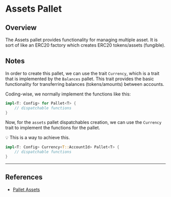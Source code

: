 # Assets Pallet

## Overview

The Assets pallet provides functionality for managing multiple asset. It is sort of like an ERC20 factory which creates ERC20 tokens/assets (fungible).

## Notes

In order to create this pallet, we can use the trait `Currency`, which is a trait that is implemented by the `Balances` pallet. This trait provides the basic functionality for transferring balances (tokens/amounts) between accounts.

Coding-wise, we normally implement the functions like this:

```rust
impl<T: Config> for Pallet<T> {
    // dispatchable functions
}
```

Now, for the `assets` pallet dispatchables creation, we can use the `Currency` trait to implement the functions for the pallet.

💡 This is a way to achieve this.

```rust
impl<T: Config> Currency<T::AccountId> Pallet<T> {
    // dispatchable functions
}
```

---

## References

- [Pallet Assets](https://www.youtube.com/watch?v=eFtWVq6dR0Y)

